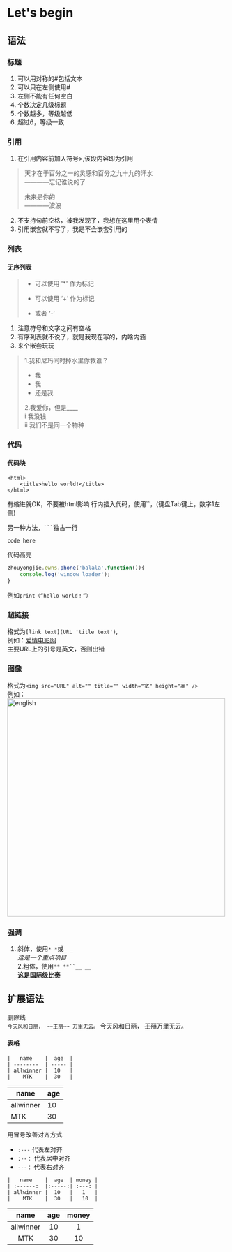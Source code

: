# Let's begin
## 语法
### 标题
1. 可以用对称的#包括文本
2. 可以只在左侧使用#
3. 左侧不能有任何空白
4. 个数决定几级标题
5. 个数越多，等级越低
6. 超过6，等级一致

### 引用
1. 在引用内容前加入符号>,该段内容即为引用
>天才在于百分之一的灵感和百分之九十九的汗水  
>							————忘记谁说的了  
>							
>未来是你的  
>————波波  

2. 不支持句前空格，被我发现了，我想在这里用个表情  
3. 引用嵌套就不写了，我是不会嵌套引用的

### 列表
#### 无序列表
>* 可以使用 '*' 作为标记
>+ 可以使用 ‘+’ 作为标记
>- 或者 ‘-’

1. 注意符号和文字之间有空格  
2. 有序列表就不说了，就是我现在写的，内啥内涵  
3. 来个嵌套玩玩  

>1.我和尼玛同时掉水里你救谁？
>- 我
>- 我
>- 还是我    
>
>2.我爱你，但是____  
>i 我没钱  
>ii 我们不是同一个物种  
>

### 代码  
#### 代码块  
	<html>
		<title>hello world!</title>
	</html>
有缩进就OK，不要被html影响
行内插入代码，使用``，(键盘Tab键上，数字1左侧)

另一种方法，` ``` `独占一行
```
code here
```
代码高亮
```js
zhouyongjie.owns.phone('balala',function()){
	console.log('window loader');
}
```

例如`print（“hello world！”）`


### 超链接  
格式为`[link text](URL 'title text')`,  
例如：[爱情电影网](http://www.aqdyy.com/)  
主要URL上的引号是英文，否则出错  

### 图像
格式为`<img src="URL" alt="" title="" width="宽" height="高" />`  
例如：
<img src="http://upload-images.jianshu.io/upload_images/3678149-649933f814ff231f.jpg?imageMogr2/auto-orient/strip%7CimageView2/2/w/1240" alt="english" title="Bags" width="500" height="500" />

### 强调  
1. 斜体，使用`* *`或`_ _`  
*这是一个重点项目*  
2.粗体，使用`** **``__ __`  
__这是国际级比赛__  

## 扩展语法  
删除线  
`今天风和日丽， ~~王丽~~ 万里无云。`
今天风和日丽， ~~王丽~~万里无云。

#### 表格
```
|   name    |  age  |
| --------  | ----- |
| allwinner |  10   |
|    MTK    |  30   |
```
|   name    |  age  |
| --------  | ----- |
| allwinner |  10   |
|    MTK    |  30   |

用冒号改善对齐方式
* `:---`    代表左对齐
* `:--：`   代表居中对齐
* `---：`   代表右对齐
```
|   name    |  age  | money |
| :------:  |:-----:| :---: |
| allwinner |  10   |   1   |
|    MTK    |  30   |   10  |
```
|   name    |  age  | money |
| :------:  |:-----:| :---: |
| allwinner |  10   |   1   |
|    MTK    |  30   |   10  |






